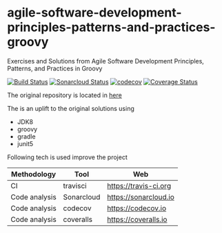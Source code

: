 # agile-software-development-principles-patterns-and-practices-groovy
Exercises and Solutions from Agile Software Development Principles, Patterns, and Practices in Groovy

[![Build Status](https://travis-ci.org/thomashan/agile-software-development-principles-patterns-and-practices-groovy.svg?branch=master)](https://travis-ci.org/thomashan/agile-software-development-principles-patterns-and-practices-groovy) [![Sonarcloud Status](https://sonarcloud.io/api/project_badges/measure?project=thomashan.github.io%3Aagile-software-development-principles-patterns-and-practices-groovy&metric=alert_status)](https://sonarcloud.io/dashboard?id=thomashan.github.io%3Aagile-software-development-principles-patterns-and-practices-groovy) [![codecov](https://codecov.io/gh/thomashan/agile-software-development-principles-patterns-and-practices-groovy/branch/master/graph/badge.svg)](https://codecov.io/gh/thomashan/agile-software-development-principles-patterns-and-practices-groovy) [![Coverage Status](https://coveralls.io/repos/github/thomashan/agile-software-development-principles-patterns-and-practices-groovy/badge.svg)](https://coveralls.io/github/thomashan/agile-software-development-principles-patterns-and-practices-groovy)

The original repository is located in [here](https://github.com/unclebob/PPP)

The is an uplift to the original solutions using
* JDK8
* groovy
* gradle
* junit5

Following tech is used improve the project

| Methodology   | Tool       | Web                   |
| ---           | ---        | ---                   |
| CI            | travisci   | https://travis-ci.org |
| Code analysis | Sonarcloud | https://sonarcloud.io |
| Code analysis | codecov    | https://codecov.io    |
| Code analysis | coveralls  | https://coveralls.io  |
